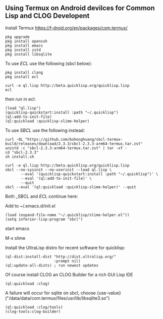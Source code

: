 ## Using Termux on Android devilces for Common Lisp and CLOG Developent

Install Termux
https://f-droid.org/en/packages/com.termux/

```
pkg upgrade
pkg install openssh
pkg install emacs
pkg install zstd
pkg install libsqlite
```

To use _ECL_ use the following (sbcl below):

```
pkg install clang
pkg install ecl

curl -o ql.lisp http://beta.quicklisp.org/quicklisp.lisp
ecl
```
then run in ecl:

```
(load "ql.lisp")
(quicklisp-quickstart:install :path "~/.quicklisp")
(ql:add-to-init-file)
(ql:quickload :quicklisp-slime-helper)
```

To use _SBCL_ use the following instead:


```
curl -OL "https://github.com/bohonghuang/sbcl-termux-build/releases/download/2.3.3/sbcl-2.3.3-arm64-termux.tar.zst"
unzstd -c "sbcl-2.3.3-arm64-termux.tar.zst" | tar -xf -
cd "sbcl-2.3.3"
sh install.sh
```

```
curl -o ql.lisp http://beta.quicklisp.org/quicklisp.lisp
sbcl --no-sysinit --no-userinit --load ql.lisp \
       --eval '(quicklisp-quickstart:install :path "~/.quicklisp")' \
       --eval '(ql:add-to-init-file)' \
       --quit
sbcl --eval '(ql:quickload :quicklisp-slime-helper)' --quit
```

Both _SBCL and _ECL_ continue here:

Add to ~/.emacs.d/init.el

```
(load (expand-file-name "~/.quicklisp/slime-helper.el"))
(setq inferior-lisp-program "sbcl")
```

start emacs

M-x slime

Install the UltraLisp distro for recent software for quicklisp:

```
(ql-dist:install-dist "http://dist.ultralisp.org/"
                      :prompt nil)
(ql:update-all-dists) ; run newest updates
```

Of course install CLOG an CLOG Builder for a rich GUI Lisp IDE
```
(ql:quickload :clog)
```

A failure will occur for sqlite on sbcl, choose {use-value}
("/data/data/com.termux/files/usr/lib/libsqlite3.so")

```
(ql:quickload :clog/tools)
(clog-tools:clog-builder)
```
